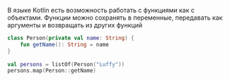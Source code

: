 В языке Kotlin есть возможность работать с функциями как с объектами. Функции можно сохранять в переменные, передавать как аргументы и
возвращать из других функций

```Kotlin
class Person(private val name: String) {  
    fun getName(): String = name  
}  
  
val persons = listOf(Person("Luffy"))  
persons.map(Person::getName)
```
